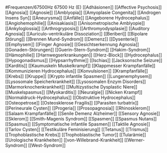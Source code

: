 #Frequenzen/67500Hz
67500 Hz (E)
[[Adhäsionen]]
[[Affective Psychosis]]
[[Agnosia]]
[[Agnosie]]
[[Amblyopia]]
[[Amyoplasie Congenita]]
[[Androgen Insens Syn]]
[[Aneurysma]]
[[Anfälle]]
[[Angeborene Hydrocephalus]]
[[Angiohemophilie]]
[[Anisakiasis]]
[[Anisometropische Amblyopie]]
[[Ankyloglossia]]
[[Arthrogryposis]]
[[Arthromyodysplasie]]
[[Auditory Agnosia]]
[[Auriculo-ventrikuläre Dissoziation]]
[[Beriberi]]
[[Bipolare Störung]]
[[Brennen Mund-Syndrom]]
[[Demenz]]
[[Dysenterie]]
[[Emphysem]]
[[Finger Agnosie]]
[[Gesichtserkennung Agnosia]]
[[Gonaden-Störungen]]
[[Guerin-Stern-Syndrom]]
[[Hakim-Syndrom]]
[[Hämophilie]]
[[Harnwegserkrankungen]]
[[Herz-Block]]
[[Hydrocephalus]]
[[Hypogonadismus]]
[[Hypsarrhythmie]]
[[Ischias]]
[[Jacksonsche Seizure]]
[[Karditis]]
[[Kaumuskeln Muskelkrampf]]
[[Klappmesser Krampfanfälle]]
[[Kommunizieren Hydrocephalus]]
[[Konvulsionen]]
[[Krampfanfälle]]
[[Krebs]]
[[Kruppe]]
[[Krypto infantile Spasmen]]
[[Lungenemphysem]]
[[Lysosomale Speicherkrankheit]]
[[Lysosomalen Enzym Disorders]]
[[Marmorknochenkrankheit]]
[[Multizystische Dysplastic Niere]]
[[Muskelspasmus]]
[[Myokarditis]]
[[Neuralgie]]
[[Nicken Krampf]]
[[Normaldruck-Hydrocephalus]]
[[Obstruktive Hydrocephalus]]
[[Osteopetrose]]
[[Osteosklerose Fragilis]]
[[Parasiten turbatrix]]
[[Perineurale Cysten]]
[[Progeria]]
[[Prosopagnosia]]
[[Rhinosklerom]]
[[Salaam Krampfanfälle]]
[[Senile Demenz Alzheimer]]
[[Sensory Agnosie]]
[[Sklerom]]
[[Smith-Magenis Syndrom]]
[[Spasmen]]
[[Spasmus Nutans]]
[[Spasmus]]
[[Symptomatische infantile Spasmen]]
[[Taktile Agnosie]]
[[Tarlov Cysten]]
[[Testikuläre Feminisierung]]
[[Tetanus]]
[[Trismus]]
[[Trophoblastische Krebs]]
[[Trophoblastische Tumor]]
[[Tularämie]]
[[Urologische Krankheiten]]
[[von-Willebrand-Krankheit]]
[[Werner-Syndrom]]
[[West-Syndrom]]